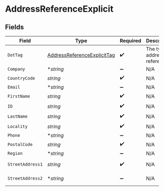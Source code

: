 # AddressReferenceExplicit


## Fields

| Field                                                                             | Type                                                                              | Required                                                                          | Description                                                                       | Example                                                                           |
| --------------------------------------------------------------------------------- | --------------------------------------------------------------------------------- | --------------------------------------------------------------------------------- | --------------------------------------------------------------------------------- | --------------------------------------------------------------------------------- |
| `DotTag`                                                                          | [AddressReferenceExplicitTag](../../models/shared/addressreferenceexplicittag.md) | :heavy_check_mark:                                                                | The type of address reference                                                     | explicit                                                                          |
| `Company`                                                                         | **string*                                                                         | :heavy_minus_sign:                                                                | N/A                                                                               | ACME Corporation                                                                  |
| `CountryCode`                                                                     | *string*                                                                          | :heavy_check_mark:                                                                | N/A                                                                               | US                                                                                |
| `Email`                                                                           | **string*                                                                         | :heavy_minus_sign:                                                                | N/A                                                                               | alice@example.com                                                                 |
| `FirstName`                                                                       | *string*                                                                          | :heavy_check_mark:                                                                | N/A                                                                               | Alice                                                                             |
| `ID`                                                                              | *string*                                                                          | :heavy_check_mark:                                                                | N/A                                                                               | D4g3h5tBuVYK9                                                                     |
| `LastName`                                                                        | *string*                                                                          | :heavy_check_mark:                                                                | N/A                                                                               | Baker                                                                             |
| `Locality`                                                                        | *string*                                                                          | :heavy_check_mark:                                                                | N/A                                                                               | San Francisco                                                                     |
| `Phone`                                                                           | **string*                                                                         | :heavy_minus_sign:                                                                | N/A                                                                               | +14155550199                                                                      |
| `PostalCode`                                                                      | *string*                                                                          | :heavy_check_mark:                                                                | N/A                                                                               | 94105                                                                             |
| `Region`                                                                          | **string*                                                                         | :heavy_minus_sign:                                                                | N/A                                                                               | CA                                                                                |
| `StreetAddress1`                                                                  | *string*                                                                          | :heavy_check_mark:                                                                | N/A                                                                               | 535 Mission St, Ste 1401                                                          |
| `StreetAddress2`                                                                  | **string*                                                                         | :heavy_minus_sign:                                                                | N/A                                                                               | c/o Shipping Department                                                           |